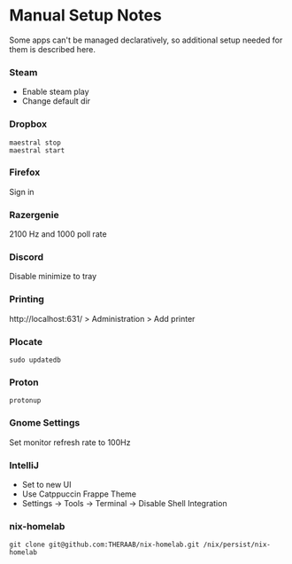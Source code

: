 # Manual Setup Notes
Some apps can't be managed declaratively, so additional setup needed for them is described here.
### Steam
- Enable steam play
- Change default dir
### Dropbox 
```console
maestral stop
maestral start
```
### Firefox
Sign in
### Razergenie 
2100 Hz and 1000 poll rate
### Discord 
Disable minimize to tray
### Printing
http://localhost:631/ > Administration > Add printer
### Plocate
```console
sudo updatedb
```
### Proton
```console
protonup
```
### Gnome Settings
Set monitor refresh rate to 100Hz
### IntelliJ
- Set to new UI
- Use Catppuccin Frappe Theme
- Settings -> Tools -> Terminal -> Disable Shell Integration
### nix-homelab
```console
git clone git@github.com:THERAAB/nix-homelab.git /nix/persist/nix-homelab
```